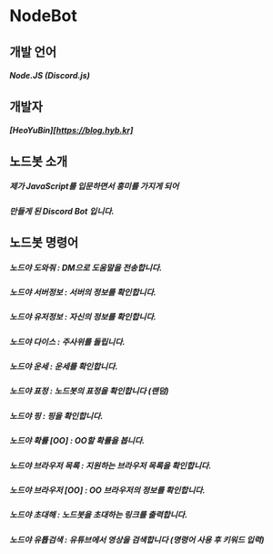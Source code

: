 # NodeBot
   
개발 언어
-------------
##### Node.JS (Discord.js)   

개발자   
-------------
##### [HeoYuBin][https://blog.hyb.kr]      

노드봇 소개   
-------------
##### 제가 JavaScript를 입문하면서 흥미를 가지게 되어    
##### 만들게 된 Discord Bot 입니다.   

노드봇 명령어   
-------------
##### **노드야 도와줘** : DM으로 도움말을 전송합니다.   
##### **노드야 서버정보** : 서버의 정보를 확인합니다.   
##### **노드야 유저정보** : 자신의 정보를 확인합니다.   
##### **노드야 다이스** : 주사위를 돌립니다.   
##### **노드야 운세** : 운세를 확인합니다.   
##### **노드야 표정** : 노드봇의 표정을 확인합니다 (랜덤)   
##### **노드야 핑** : 핑을 확인합니다.   
##### **노드야 확률 [OO]** : OO할 확률을 봅니다.   
##### **노드야 브라우저 목록** : 지원하는 브라우저 목록을 확인합니다.   
##### **노드야 브라우저 [OO]** : OO 브라우저의 정보를 확인합니다.   
##### **노드야 초대해** : 노드봇을 초대하는 링크를 출력합니다.   
##### **노드야 유튭검색** : 유튜브에서 영상을 검색합니다 (명령어 사용 후 키워드 입력)   
